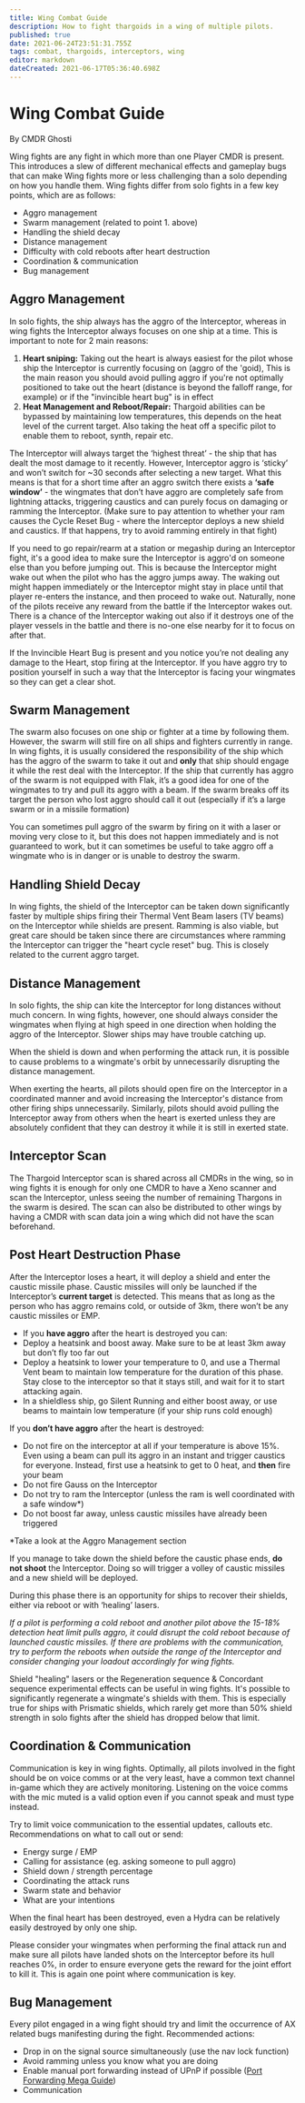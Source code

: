 ```yaml
---
title: Wing Combat Guide
description: How to fight thargoids in a wing of multiple pilots.
published: true
date: 2021-06-24T23:51:31.755Z
tags: combat, thargoids, interceptors, wing
editor: markdown
dateCreated: 2021-06-17T05:36:40.698Z
---
```


# Wing Combat Guide

By CMDR Ghosti

Wing fights are any fight in which more than one Player CMDR is present. This introduces a slew of different mechanical effects and gameplay bugs that can make Wing fights more or less challenging than a solo depending on how you handle them. Wing fights differ from solo fights in a few key points, which are as follows:

-   Aggro management
-   Swarm management (related to point 1. above)
-   Handling the shield decay
-   Distance management
-   Difficulty with cold reboots after heart destruction
-   Coordination & communication
-   Bug management

## Aggro Management

In solo fights, the ship always has the aggro of the Interceptor, whereas in wing fights the Interceptor always focuses on one ship at a time. This is important to note for 2 main reasons:

1.  **Heart sniping:** Taking out the heart is always easiest for the pilot whose ship the Interceptor is currently focusing on (aggro of the 'goid), This is the main reason you should avoid pulling aggro if you're not optimally positioned to take out the heart (distance is beyond the falloff range, for example) or if the "invincible heart bug" is in effect
2.  **Heat Management and Reboot/Repair:** Thargoid abilities can be bypassed by maintaining low temperatures, this depends on the heat level of the current target. Also taking the heat off a specific pilot to enable them to reboot, synth, repair etc.

The Interceptor will always target the ‘highest threat’ - the ship that has dealt the most damage to it recently. However, Interceptor aggro is ‘sticky’ and won’t switch for ~30 seconds after selecting a new target. What this means is that for a short time after an aggro switch there exists a **‘safe window’** \- the wingmates that don’t have aggro are completely safe from lightning attacks, triggering caustics and can purely focus on damaging or ramming the Interceptor. (Make sure to pay attention to whether your ram causes the Cycle Reset Bug - where the Interceptor deploys a new shield and caustics. If that happens, try to avoid ramming entirely in that fight)

If you need to go repair/rearm at a station or megaship during an Interceptor fight, it's a good idea to make sure the Interceptor is aggro'd on someone else than you before jumping out. This is because the Interceptor might wake out when the pilot who has the aggro jumps away. The waking out might happen immediately or the Interceptor might stay in place until that player re-enters the instance, and then proceed to wake out. Naturally, none of the pilots receive any reward from the battle if the Interceptor wakes out. There is a chance of the Interceptor waking out also if it destroys one of the player vessels in the battle and there is no-one else nearby for it to focus on after that.

If the Invincible Heart Bug is present and you notice you’re not dealing any damage to the Heart, stop firing at the Interceptor. If you have aggro try to position yourself in such a way that the Interceptor is facing your wingmates so they can get a clear shot.

## Swarm Management

The swarm also focuses on one ship or fighter at a time by following them. However, the swarm will still fire on all ships and fighters currently in range. In wing fights, it is usually considered the responsibility of the ship which has the aggro of the swarm to take it out and **only** that ship should engage it while the rest deal with the Interceptor. If the ship that currently has aggro of the swarm is not equipped with Flak, it’s a good idea for one of the wingmates to try and pull its aggro with a beam. If the swarm breaks off its target the person who lost aggro should call it out (especially if it’s a large swarm or in a missile formation)

You can sometimes pull aggro of the swarm by firing on it with a laser or moving very close to it, but this does not happen immediately and is not guaranteed to work, but it can sometimes be useful to take aggro off a wingmate who is in danger or is unable to destroy the swarm.

## Handling Shield Decay

In wing fights, the shield of the Interceptor can be taken down significantly faster by multiple ships firing their Thermal Vent Beam lasers (TV beams) on the Interceptor while shields are present. Ramming is also viable, but great care should be taken since there are circumstances where ramming the Interceptor can trigger the "heart cycle reset" bug. This is closely related to the current aggro target.

## Distance Management

In solo fights, the ship can kite the Interceptor for long distances without much concern. In wing fights, however, one should always consider the wingmates when flying at high speed in one direction when holding the aggro of the Interceptor. Slower ships may have trouble catching up.

When the shield is down and when performing the attack run, it is possible to cause problems to a wingmate's orbit by unnecessarily disrupting the distance management.

When exerting the hearts, all pilots should open fire on the Interceptor in a coordinated manner and avoid increasing the Interceptor's distance from other firing ships unnecessarily. Similarly, pilots should avoid pulling the Interceptor away from others when the heart is exerted unless they are absolutely confident that they can destroy it while it is still in exerted state.

## Interceptor Scan

The Thargoid Interceptor scan is shared across all CMDRs in the wing, so in wing fights it is enough for only one CMDR to have a Xeno scanner and scan the Interceptor, unless seeing the number of remaining Thargons in the swarm is desired. The scan can also be distributed to other wings by having a CMDR with scan data join a wing which did not have the scan beforehand.

## Post Heart Destruction Phase

After the Interceptor loses a heart, it will deploy a shield and enter the caustic missile phase. Caustic missiles will only be launched if the Interceptor’s **current target** is detected. This means that as long as the person who has aggro remains cold, or outside of 3km, there won’t be any caustic missiles or EMP.

-   If you **have aggro** after the heart is destroyed you can:
-   Deploy a heatsink and boost away. Make sure to be at least 3km away but don’t fly too far out
-   Deploy a heatsink to lower your temperature to 0, and use a Thermal Vent beam to maintain low temperature for the duration of this phase. Stay close to the interceptor so that it stays still, and wait for it to start attacking again.
-   In a shieldless ship, go Silent Running and either boost away, or use beams to maintain low temperature (if your ship runs cold enough)

If you **don’t have aggro** after the heart is destroyed:

-   Do not fire on the interceptor at all if your temperature is above 15%. Even using a beam can pull its aggro in an instant and trigger caustics for everyone. Instead, first use a heatsink to get to 0 heat, and **then** fire your beam
-   Do not fire Gauss on the Interceptor
-   Do not try to ram the Interceptor (unless the ram is well coordinated with a safe window\*)
-   Do not boost far away, unless caustic missiles have already been triggered

\*Take a look at the Aggro Management section

If you manage to take down the shield before the caustic phase ends, **do not shoot** the Interceptor. Doing so will trigger a volley of caustic missiles and a new shield will be deployed.

During this phase there is an opportunity for ships to recover their shields, either via reboot or with ‘healing’ lasers.

*If a pilot is performing a cold reboot and another pilot above the 15-18% detection heat limit pulls aggro, it could disrupt the cold reboot because of launched caustic missiles. If there are problems with the communication, try to perform the reboots when outside the range of the Interceptor and consider changing your loadout accordingly for wing fights.*

Shield "healing" lasers or the Regeneration sequence & Concordant sequence experimental effects can be useful in wing fights. It's possible to significantly regenerate a wingmate's shields with them. This is especially true for ships with Prismatic shields, which rarely get more than 50% shield strength in solo fights after the shield has dropped below that limit.

## Coordination & Communication

Communication is key in wing fights. Optimally, all pilots involved in the fight should be on voice comms or at the very least, have a common text channel in-game which they are actively monitoring. Listening on the voice comms with the mic muted is a valid option even if you cannot speak and must type instead.

Try to limit voice communication to the essential updates, callouts etc. Recommendations on what to call out or send:

-   Energy surge / EMP
-   Calling for assistance (eg. asking someone to pull aggro)
-   Shield down / strength percentage
-   Coordinating the attack runs
-   Swarm state and behavior
-   What are your intentions

When the final heart has been destroyed, even a Hydra can be relatively easily destroyed by only one ship.

Please consider your wingmates when performing the final attack run and make sure all pilots have landed shots on the Interceptor before its hull reaches 0%, in order to ensure everyone gets the reward for the joint effort to kill it. This is again one point where communication is key.

## Bug Management

Every pilot engaged in a wing fight should try and limit the occurrence of AX related bugs manifesting during the fight. Recommended actions:

-   Drop in on the signal source simultaneously (use the nav lock function)
-   Avoid ramming unless you know what you are doing
-   Enable manual port forwarding instead of UPnP if possible ([Port Forwarding Mega Guide](https://www.reddit.com/r/EliteDangerous/comments/da2qh3/elitedangerous_port_forwarding_mega_guide/))
-   Communication